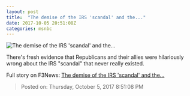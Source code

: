 ```yaml
---
layout: post
title:  "The demise of the IRS 'scandal' and the..."
date: 2017-10-05 20:51:08Z
categories: msnbc
---
```


![The demise of the IRS 'scandal' and the...](http://www.msnbc.com/sites/msnbc/files/styles/ratio--1_91-1--1200x630/public/ap311286819751.jpg?itok=oDNuSYM_)

There's fresh evidence that Republicans and their allies were hilariously wrong about the IRS "scandal" that never really existed.


Full story on F3News: [The demise of the IRS 'scandal' and the...](http://www.f3nws.com/n/XVsFG)

> Posted on: Thursday, October 5, 2017 8:51:08 PM
